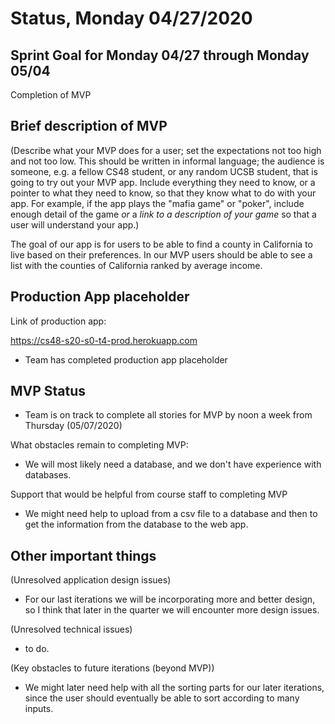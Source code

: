 # Status, Monday 04/27/2020

## Sprint Goal for Monday 04/27 through Monday 05/04

Completion of MVP

## Brief description of MVP

(Describe what your MVP does for a user; set the expectations not too high and not too low. This should be written 
in informal language; the audience is someone, e.g. a fellow CS48 student, or any random UCSB student, that is going
to try out your MVP app.   Include everything they need to know, or a pointer to what they need to know, so that
they know what to do with your app.    For example, if the app plays the "mafia game" or "poker", include enough
detail of the game *or* a *link to a description of your game* so that a user will understand your app.)

The goal of our app is for users to be able to find a county in California to live based on their preferences. In our MVP users should be able to see a list with the counties of California ranked by average income. 


## Production App placeholder

Link of production app:

https://cs48-s20-s0-t4-prod.herokuapp.com

* Team has completed production app placeholder

## MVP Status

* Team is on track to complete all stories for MVP by noon a week from Thursday (05/07/2020)

What obstacles remain to completing MVP:
* We will most likely need a database, and we don't have experience with databases.

Support that would be helpful from course staff to completing MVP
* We might need help to upload from a csv file to a database and then to get the information from the database to the web app.

## Other important things

(Unresolved application design issues)
* For our last iterations we will be incorporating more and better design, so I think that later in the quarter we will encounter more design issues.

(Unresolved technical issues)

* to do.

(Key obstacles to future iterations (beyond MVP))
* We might later need help with all the sorting parts for our later iterations, since the user should eventually be able to sort according to many inputs.



